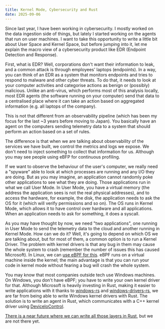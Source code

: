 ```yaml
---
title: Kernel Mode, Cybersecurity and Rust
date: 2025-09-06
---
```


Since last year, I have been working in cybersecurity. I mostly worked on the data ingestion side of things, but lately I started working on the agents that run on user machines. I want to take this opportunity to write a little bit about User Space and Kernel Space, but before jumping into it, let me explain the macro view of a cybersecurity product like EDR (Endpoint Detection and Response).

First, what is EDR? Well, corporations don't want their information to leak, and a common attack is through employees' laptops (endpoints). In a way, you can think of an EDR as a system that monitors endpoints and tries to respond to malware and other cyber threats. To do that, it needs to look at your computer activities and categorise actions as benign or (possibly) malicious. Unlike an anti-virus, which performs most of this analysis locally, most EDR agents (the software running on your computer) send that data to a centralised place where it can take an action based on aggregated information (e.g. all laptops of the company).

This is not that different from an observability pipeline (which has been my focus for the last ~3 years before moving to Japan). You basically have an agent on the computers sending telemetry data to a system that should perform an action based on a set of rules. 

The difference is that when we are talking about observability of the services we have built, we control the metrics and logs we expose. We don't need to inject something to collect that information for us. Although you may see people using eBFP for continuous profiling.

If we want to observe the behaviour of the user's computer, we really need a "spyware" able to look at which processes are running and any I/O they are doing. But as you may imagine, an application cannot randomly poke other applications to see what they are doing. Those applications run in what we call User Mode.  In User Mode, you have a virtual memory (the address the application sees is not the real physical addresses), and to access the hardware, for example, the disk, the application needs to ask the OS for it (which will verify permissions and so on). The OS runs in Kernel Mode, which allows it to have control over hardware and all applications. When an application needs to ask for something, it does a syscall.

As you may have thought by now, we need "two applications", one running in User Mode to send the telemetry data to the cloud and another running in Kernel Mode.  How can we do it? Well, it's going to depend on which OS we are talking about, but for most of them, a common option is to run a Kernel Driver. The problem with kernel drivers is that any bug in them may cause the whole system to crash (remember the number of issues this has caused Microsoft). In Linux, we can [use eBPF for this](https://redcanary.com/blog/threat-detection/ebpf-for-security/). eBPF runs on a virtual machine inside the kernel; the main advantage is that you can run your code in kernel mode without fearing a bug will crash the whole system.

You may know that most companies outside tech use Windows machines. On Windows, you don't have eBPF; you have to write your own kernel driver for that. Although Microsoft is heavily investing in Rust, making it easier to write applications with it thanks to [windows-rs](https://github.com/microsoft/windows-rs) and [windows-drivers-rs](https://github.com/microsoft/windows-drivers-rs), we are far from being able to write Windows kernel drivers with Rust. The solution is to write an agent in Rust, which communicates with a C++ kernel driver using [DeviceIoControl](https://microsoft.github.io/windows-docs-rs/doc/windows/Win32/System/IO/fn.DeviceIoControl.html).

[There is a near future where we can write all those layers in Rust](https://techcommunity.microsoft.com/blog/windowsdriverdev/towards-rust-in-windows-drivers/4449718), but we are not there yet. 
